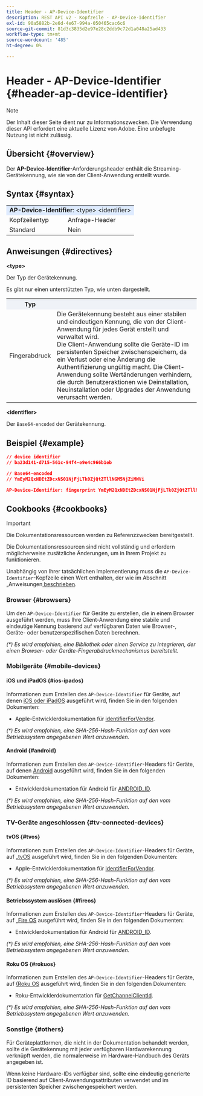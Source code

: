 ```yaml
---
title: Header - AP-Device-Identifier
description: REST API v2 - Kopfzeile - AP-Device-Identifier
exl-id: 90a5882b-2e6d-4e67-994a-050465cac6c6
source-git-commit: 81d3c3835d2e97e28c2ddb9c72d1a048a25ad433
workflow-type: tm+mt
source-wordcount: '485'
ht-degree: 0%

---
```


# Header - AP-Device-Identifier {#header-ap-device-identifier}

>[!NOTE]
>
> Der Inhalt dieser Seite dient nur zu Informationszwecken. Die Verwendung dieser API erfordert eine aktuelle Lizenz von Adobe. Eine unbefugte Nutzung ist nicht zulässig.

## Übersicht {#overview}

Der <b>AP-Device-Identifier</b>-Anforderungsheader enthält die Streaming-Gerätekennung, wie sie von der Client-Anwendung erstellt wurde.

## Syntax {#syntax}

<table style="table-layout:auto">
   <tr>
      <td style="background-color: #DEEBFF;" colspan="2"><b>AP-Device-Identifier</b>: &lt;type&gt; &lt;identifier&gt;</td>
   </tr>
   <tr>
      <td>Kopfzeilentyp</td>
      <td>Anfrage-Header</td>
   </tr>
   <tr>
      <td>Standard</td>
      <td>Nein</td>
   </tr>
</table>

## Anweisungen {#directives}

<b>&lt;type></b>

Der Typ der Gerätekennung.

Es gibt nur einen unterstützten Typ, wie unten dargestellt.

<table style="table-layout:auto">
   <tr>
      <th style="background-color: #EFF2F7; width: 15%;">Typ</th>
      <th style="background-color: #EFF2F7;"></th>
   </tr>
   <tr>
      <td>Fingerabdruck</td>
      <td>
            Die Gerätekennung besteht aus einer stabilen und eindeutigen Kennung, die von der Client-Anwendung für jedes Gerät erstellt und verwaltet wird.
            <br/>
            Die Client-Anwendung sollte die Geräte-ID im persistenten Speicher zwischenspeichern, da ein Verlust oder eine Änderung die Authentifizierung ungültig macht. Die Client-Anwendung sollte Wertänderungen verhindern, die durch Benutzeraktionen wie Deinstallation, Neuinstallation oder Upgrades der Anwendung verursacht werden.
      </td>
   </tr>
</table>


<b>&lt;identifier></b>

Der `Base64-encoded` der Gerätekennung.

## Beispiel {#example}

```JSON
// device identifier
// ba23d141-d715-561c-94f4-e9e4c966b1eb

// Base64-encoded
// YmEyM2QxNDEtZDcxNS01NjFjLTk0ZjQtZTllNGM5NjZiMWVi

AP-Device-Identifier: fingerprint YmEyM2QxNDEtZDcxNS01NjFjLTk0ZjQtZTllNGM5NjZiMWVi
```

## Cookbooks {#cookbooks}

>[!IMPORTANT]
>
> Die Dokumentationsressourcen werden zu Referenzzwecken bereitgestellt.
>
> Die Dokumentationsressourcen sind nicht vollständig und erfordern möglicherweise zusätzliche Änderungen, um in Ihrem Projekt zu funktionieren.
> 
> Unabhängig von Ihrer tatsächlichen Implementierung muss die `AP-Device-Identifier`-Kopfzeile einen Wert enthalten, der wie im Abschnitt „Anweisungen[&#x200B; beschrieben &#x200B;](#directives).

### Browser {#browsers}

Um den `AP-Device-Identifier` für Geräte zu erstellen, die in einem Browser ausgeführt werden, muss Ihre Client-Anwendung eine stabile und eindeutige Kennung basierend auf verfügbaren Daten wie Browser-, Geräte- oder benutzerspezifischen Daten berechnen.

_(*) Es wird empfohlen, eine Bibliothek oder einen Service zu integrieren, der einen Browser- oder Geräte-Fingerabdruckmechanismus bereitstellt._

### Mobilgeräte {#mobile-devices}

#### iOS und iPadOS {#ios-ipados}

Informationen zum Erstellen des `AP-Device-Identifier` für Geräte, auf denen [iOS oder iPadOS](https://developer.apple.com/documentation/ios-ipados-release-notes) ausgeführt wird, finden Sie in den folgenden Dokumenten:

* Apple-Entwicklerdokumentation für [identifierForVendor](https://developer.apple.com/documentation/uikit/uidevice/1620059-identifierforvendor).

_(*) Es wird empfohlen, eine SHA-256-Hash-Funktion auf den vom Betriebssystem angegebenen Wert anzuwenden._

#### Android {#android}

Informationen zum Erstellen des `AP-Device-Identifier`-Headers für Geräte, auf denen [Android](https://developer.android.com/about/versions) ausgeführt wird, finden Sie in den folgenden Dokumenten:

* Entwicklerdokumentation für Android für [ANDROID_ID](https://developer.android.com/reference/android/provider/Settings.Secure#ANDROID_ID).

_(*) Es wird empfohlen, eine SHA-256-Hash-Funktion auf den vom Betriebssystem angegebenen Wert anzuwenden._

### TV-Geräte angeschlossen {#tv-connected-devices}

#### tvOS {#tvos}

Informationen zum Erstellen des `AP-Device-Identifier`-Headers für Geräte, auf [&#x200B; „tvOS](https://developer.apple.com/documentation/tvos-release-notes) ausgeführt wird, finden Sie in den folgenden Dokumenten:

* Apple-Entwicklerdokumentation für [identifierForVendor](https://developer.apple.com/documentation/uikit/uidevice/1620059-identifierforvendor).

_(*) Es wird empfohlen, eine SHA-256-Hash-Funktion auf den vom Betriebssystem angegebenen Wert anzuwenden._

#### Betriebssystem auslösen {#fireos}

Informationen zum Erstellen des `AP-Device-Identifier`-Headers für Geräte, auf [&#x200B; „Fire OS](https://developer.amazon.com/docs/fire-tv/fire-os-overview.html) ausgeführt wird, finden Sie in den folgenden Dokumenten:

* Entwicklerdokumentation für Android für [ANDROID_ID](https://developer.android.com/reference/android/provider/Settings.Secure#ANDROID_ID).

_(*) Es wird empfohlen, eine SHA-256-Hash-Funktion auf den vom Betriebssystem angegebenen Wert anzuwenden._

#### Roku OS {#rokuos}

Informationen zum Erstellen des `AP-Device-Identifier`-Headers für Geräte, auf [&#x200B; (Roku OS](https://developer.roku.com/docs/developer-program/release-notes/roku-os-release-notes.md) ausgeführt wird, finden Sie in den folgenden Dokumenten:

* Roku-Entwicklerdokumentation für [GetChannelClientId](https://developer.roku.com/docs/references/brightscript/interfaces/ifdeviceinfo.md#getchannelclientid-as-string).

_(*) Es wird empfohlen, eine SHA-256-Hash-Funktion auf den vom Betriebssystem angegebenen Wert anzuwenden._

### Sonstige {#others}

Für Geräteplattformen, die nicht in der Dokumentation behandelt werden, sollte die Gerätekennung mit jeder verfügbaren Hardwarekennung verknüpft werden, die normalerweise im Hardware-Handbuch des Geräts angegeben ist.

Wenn keine Hardware-IDs verfügbar sind, sollte eine eindeutig generierte ID basierend auf Client-Anwendungsattributen verwendet und im persistenten Speicher zwischengespeichert werden.
